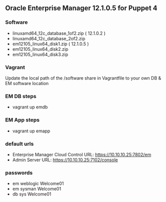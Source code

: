 ## Oracle Enterprise Manager 12.1.0.5 for Puppet 4

### Software
- linuxamd64_12c_database_1of2.zip  ( 12.1.0.2 )
- linuxamd64_12c_database_2of2.zip
- em12105_linux64_disk1.zip   ( 12.1.0.5 )
- em12105_linux64_disk2.zip
- em12105_linux64_disk3.zip

### Vagrant
Update the local path of the /software share in Vagrantfile to your own DB & EM software location

### EM DB steps
- vagrant up emdb

### EM App steps
- vagrant up emapp

### default urls
- Enterprise Manager Cloud Control URL: https://10.10.10.25:7802/em
- Admin Server URL: https://10.10.10.25:7102/console

### passwords
- em weblogic Welcome01
- em sysman Welcome01
- db sys Welcome01